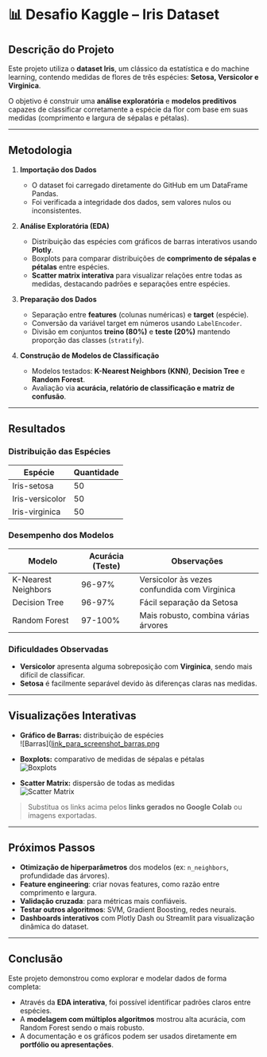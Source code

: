 # 📊 Desafio Kaggle – Iris Dataset

## Descrição do Projeto
Este projeto utiliza o **dataset Iris**, um clássico da estatística e do machine learning, contendo medidas de flores de três espécies: **Setosa, Versicolor e Virginica**.  

O objetivo é construir uma **análise exploratória** e **modelos preditivos** capazes de classificar corretamente a espécie da flor com base em suas medidas (comprimento e largura de sépalas e pétalas).

---

## Metodologia

1. **Importação dos Dados**  
   - O dataset foi carregado diretamente do GitHub em um DataFrame Pandas.  
   - Foi verificada a integridade dos dados, sem valores nulos ou inconsistentes.  

2. **Análise Exploratória (EDA)**  
   - Distribuição das espécies com gráficos de barras interativos usando **Plotly**.  
   - Boxplots para comparar distribuições de **comprimento de sépalas e pétalas** entre espécies.  
   - **Scatter matrix interativa** para visualizar relações entre todas as medidas, destacando padrões e separações entre espécies.  

3. **Preparação dos Dados**  
   - Separação entre **features** (colunas numéricas) e **target** (espécie).  
   - Conversão da variável target em números usando `LabelEncoder`.  
   - Divisão em conjuntos **treino (80%)** e **teste (20%)** mantendo proporção das classes (`stratify`).  

4. **Construção de Modelos de Classificação**  
   - Modelos testados: **K-Nearest Neighbors (KNN)**, **Decision Tree** e **Random Forest**.  
   - Avaliação via **acurácia, relatório de classificação e matriz de confusão**.  

---

## Resultados

### Distribuição das Espécies
| Espécie           | Quantidade |
|------------------|------------|
| Iris-setosa       | 50         |
| Iris-versicolor   | 50         |
| Iris-virginica    | 50         |

### Desempenho dos Modelos
| Modelo           | Acurácia (Teste) | Observações |
|-----------------|-----------------|-------------|
| K-Nearest Neighbors | 96-97%        | Versicolor às vezes confundida com Virginica |
| Decision Tree      | 96-97%        | Fácil separação da Setosa |
| Random Forest      | 97-100%       | Mais robusto, combina várias árvores |

### Dificuldades Observadas
- **Versicolor** apresenta alguma sobreposição com **Virginica**, sendo mais difícil de classificar.  
- **Setosa** é facilmente separável devido às diferenças claras nas medidas.

---

## Visualizações Interativas

- **Gráfico de Barras:** distribuição de espécies  
  ![Barras]([link_para_screenshot_barras.png](https://github.com/claudinez/Desafio_Kaggle_Iris/blob/main/Desafio_Kaggle_Iris.ipynb])  

- **Boxplots:** comparativo de medidas de sépalas e pétalas  
  ![Boxplots](link_para_screenshot_boxplots.png)  

- **Scatter Matrix:** dispersão de todas as medidas  
  ![Scatter Matrix](link_para_screenshot_scatter.png)  

> Substitua os links acima pelos **links gerados no Google Colab** ou imagens exportadas.

---

## Próximos Passos

- **Otimização de hiperparâmetros** dos modelos (ex: `n_neighbors`, profundidade das árvores).  
- **Feature engineering**: criar novas features, como razão entre comprimento e largura.  
- **Validação cruzada**: para métricas mais confiáveis.  
- **Testar outros algoritmos**: SVM, Gradient Boosting, redes neurais.  
- **Dashboards interativos** com Plotly Dash ou Streamlit para visualização dinâmica do dataset.  

---

## Conclusão

Este projeto demonstrou como explorar e modelar dados de forma completa:  
- Através da **EDA interativa**, foi possível identificar padrões claros entre espécies.  
- A **modelagem com múltiplos algoritmos** mostrou alta acurácia, com Random Forest sendo o mais robusto.  
- A documentação e os gráficos podem ser usados diretamente em **portfólio ou apresentações**.


